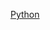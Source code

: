 [Python](https://living-skull-483.notion.site/1f111c5bac8280209bd0d9ff113c91fb?pvs=4(https://living-skull-483.notion.site/Python-1f111c5bac8280719120e565afc299a0))
